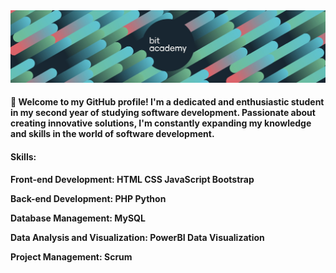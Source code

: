 <img src="bitbanner.png"/>

<h4>
👋 Welcome to my GitHub profile! I'm a dedicated and enthusiastic student in my second year of studying software development. Passionate about creating innovative solutions, I'm constantly expanding my knowledge and skills in the world of software development.<h4>
<h4>Skills:<h4/>

Front-end Development:
HTML
CSS
JavaScript
Bootstrap

Back-end Development:
PHP
Python

Database Management:
MySQL

Data Analysis and Visualization:
PowerBI
Data Visualization

Project Management:
Scrum
  
